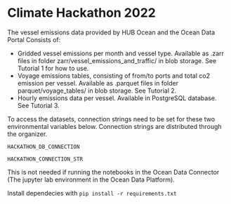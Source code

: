 

# Climate Hackathon 2022

The vessel emissions data provided by HUB Ocean and the Ocean Data Portal Consists of:

- Gridded vessel emissions per month and vessel type. Available as .zarr files in folder zarr/vessel_emissions_and_traffic/ in blob storage. See Tutorial 1 for how to use.
- Voyage emissions tables, consisting of from/to ports and total co2 emission per vessel. Available as .parquet files in folder parquet/voyage_tables/ in blob storage. See Tutorial 2.
- Hourly emissions data per vessel. Available in PostgreSQL database. See Tutorial 3.


To access the datasets, connection strings need to be set for these two environmental variables below. Connection strings are distributed through the organizer.
```
HACKATHON_DB_CONNECTION
```
```
HACKATHON_CONNECTION_STR
```
This is not needed if running the notebooks in the Ocean Data Connector (The jupyter lab environment in the Ocean Data Platform).


Install dependecies with
```pip install -r requirements.txt```



